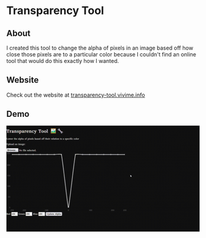 # Transparency Tool

## About
I created this tool to change the alpha of pixels in an image based off how close those pixels are to a particular color because I couldn't find an online tool that would do this exactly how I wanted.

## Website
Check out the website at [transparency-tool.vivime.info](https://transparency-tool.vivime.info)

## Demo
![Demo GIF](./demo.gif)